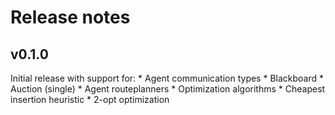 # Release notes

## v0.1.0
Initial release with support for:
	* Agent communication types
		* Blackboard
		* Auction (single)
	* Agent routeplanners
	* Optimization algorithms
		* Cheapest insertion heuristic
		* 2-opt optimization